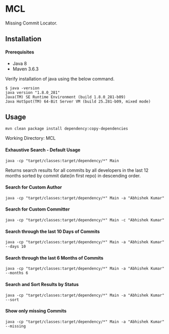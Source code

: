 # MCL

Missing Commit Locator.

## Installation

#### Prerequisites
- Java 8
- Maven 3.6.3

Verify installation of java using the below command.

```
$ java -version
java version "1.8.0_281"
Java(TM) SE Runtime Environment (build 1.8.0_281-b09)
Java HotSpot(TM) 64-Bit Server VM (build 25.281-b09, mixed mode)
```

## Usage

```
mvn clean package install dependency:copy-dependencies
```

Working Directory: MCL

#### Exhaustive Search - Default Usage
```
java -cp "target/classes:target/dependency/*" Main
```
Returns search results for all commits by all developers in the last 12 months sorted by commit date(in first repo) in descending order.

#### Search for Custom Author
```
java -cp "target/classes:target/dependency/*" Main -a "Abhishek Kumar"
```
#### Search for Custom Committer
```
java -cp "target/classes:target/dependency/*" Main -c "Abhishek Kumar"
```
#### Search through the last 10 Days of Commits
```
java -cp "target/classes:target/dependency/*" Main -a "Abhishek Kumar" --days 10
```
#### Search through the last 6 Months of Commits
```
java -cp "target/classes:target/dependency/*" Main -a "Abhishek Kumar" --months 6
```
#### Search and Sort Results by Status
```
java -cp "target/classes:target/dependency/*" Main -a "Abhishek Kumar" --sort
```
#### Show only missing Commits
```
java -cp "target/classes:target/dependency/*" Main -a "Abhishek Kumar" --missing
```